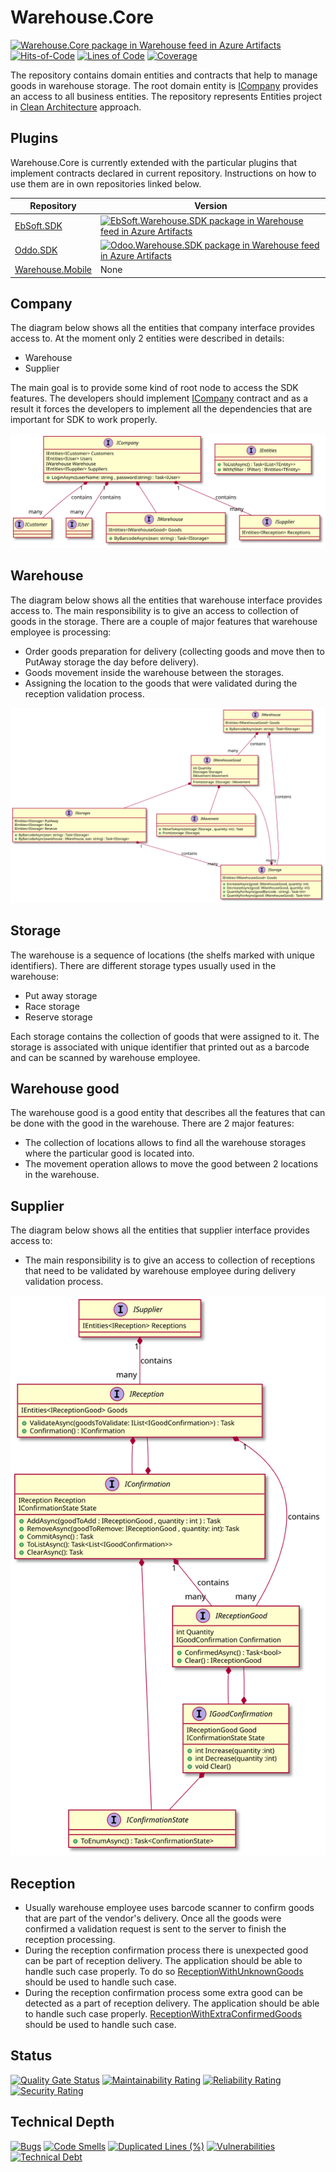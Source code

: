 # Warehouse.Core

[![Warehouse.Core package in Warehouse feed in Azure Artifacts](https://souleymen.feeds.visualstudio.com/5e7ba3a8-de58-4498-aed2-a23e91696074/_apis/public/Packaging/Feeds/6754a99f-fc1f-4540-be65-d313fae61071/Packages/2b86139a-c6c0-4de8-890c-5f8541a7d552/Badge)](https://souleymen.visualstudio.com/Warehouse/_packaging?_a=package&feed=6754a99f-fc1f-4540-be65-d313fae61071&package=2b86139a-c6c0-4de8-890c-5f8541a7d552&preferRelease=true)
[![Hits-of-Code](https://hitsofcode.com/github/souly84/Warehouse.Core?branch=main)](https://hitsofcode.com/github/souly84/Warehouse.Core?branch=main/view)
[![Lines of Code](https://sonarcloud.io/api/project_badges/measure?project=souly84_InventoryOperations&metric=ncloc)](https://sonarcloud.io/dashboard?id=souly84_InventoryOperations)
[![Coverage](https://sonarcloud.io/api/project_badges/measure?project=souly84_InventoryOperations&metric=coverage)](https://sonarcloud.io/dashboard?id=souly84_InventoryOperations)

The repository contains domain entities and contracts that help to manage goods in warehouse storage. The root domain entity is [ICompany](https://github.com/souly84/Warehouse.Core/blob/main/src/(Company)/ICompany.cs) provides an access to all business entities. The repository represents Entities project in [Clean Architecture](https://blog.cleancoder.com/uncle-bob/2012/08/13/the-clean-architecture.html) approach.

## Plugins

Warehouse.Core is currently extended with the particular plugins that implement contracts declared in current repository. Instructions on how to use them are in own repositories linked below.

| Repository | Version |
| ------ | ------ |
| [EbSoft.SDK](https://github.com/souly84/EbSoft.Warehouse.SDK) | [![EbSoft.Warehouse.SDK package in Warehouse feed in Azure Artifacts](https://souleymen.feeds.visualstudio.com/5e7ba3a8-de58-4498-aed2-a23e91696074/_apis/public/Packaging/Feeds/6754a99f-fc1f-4540-be65-d313fae61071/Packages/3e29a369-faf2-402c-b043-6f2deb71a29f/Badge)](https://souleymen.visualstudio.com/Warehouse/_packaging?_a=package&feed=6754a99f-fc1f-4540-be65-d313fae61071&package=3e29a369-faf2-402c-b043-6f2deb71a29f&preferRelease=true) |
| [Oddo.SDK](https://github.com/souly84/Odoo.Warehouse.SDK) | [![Odoo.Warehouse.SDK package in Warehouse feed in Azure Artifacts](https://souleymen.feeds.visualstudio.com/5e7ba3a8-de58-4498-aed2-a23e91696074/_apis/public/Packaging/Feeds/6754a99f-fc1f-4540-be65-d313fae61071/Packages/c19438d5-fdc4-45b8-9c95-c60edf85c208/Badge)](https://souleymen.visualstudio.com/Warehouse/_packaging?_a=package&feed=6754a99f-fc1f-4540-be65-d313fae61071&package=c19438d5-fdc4-45b8-9c95-c60edf85c208&preferRelease=true) |
| [Warehouse.Mobile](https://github.com/souly84/Warehouse.Mobile) | None

## Company

The diagram below shows all the entities that company interface provides access to. At the moment only 2 entities were described in details:

- Warehouse
- Supplier

The main goal is to provide some kind of root node to access the SDK features. The developers should implement [ICompany](https://github.com/souly84/Warehouse.Core/blob/main/src/(Company)/ICompany.cs) contract and as a result it forces the developers to implement all the dependencies that are important for SDK to work properly.

![Company UML diagram](/docs/Company.uml.svg?raw=true "Classes dependencies diagram")

## Warehouse

The diagram below shows all the entities that warehouse interface provides access to. The main responsibility is to give an access to collection of goods in the storage. There are a couple of major features that warehouse employee is processing:

- Order goods preparation for delivery (collecting goods and move then to PutAway storage the day before delivery).
- Goods movement inside the warehouse between the storages.
- Assigning the location to the goods that were validated during the reception validation process.

![Warehouse UML diagram](/docs/warehouse.uml.svg?raw=true "Classes dependencies diagram")

## Storage

 The warehouse is a sequence of locations (the shelfs marked with unique identifiers). There are different storage types usually used in the warehouse:

- Put away storage
- Race storage
- Reserve storage

Each storage contains the collection of goods that were assigned to it. The storage is associated with unique identifier that printed out as a barcode and can be scanned by warehouse employee.

## Warehouse good

The warehouse good is a good entity that describes all the features that can be done with the good in the warehouse. There are 2 major features:

- The collection of locations allows to find all the warehouse storages where the particular good is located into.
- The movement operation allows to move the good between 2 locations in the warehouse.

## Supplier

The diagram below shows all the entities that supplier interface provides access to:

- The main responsibility is to give an access to collection of receptions that need to be validated by warehouse employee during delivery validation process.

![Supplier UML diagram](/docs/Supplier.uml.svg?raw=true "Classes dependencies diagram")

## Reception

- Usually warehouse employee uses barcode scanner to confirm  goods that are part of the vendor's delivery. Once all the goods were confirmed a validation request is sent to the server to finish the reception processing.
- During the reception confirmation process there is unexpected good can be part of reception delivery. The application should be able to handle such case properly. To do so [ReceptionWithUnknownGoods](https://github.com/souly84/Warehouse.Core/blob/docs-updates/src/Warehouse.Core/(Receptions)/(Goods)/ReceptionWithUnkownGoods.cs) should be used to handle such case.
- During the reception confirmation process some extra good can be detected as a part of reception delivery. The application should be able to handle such case properly. [ReceptionWithExtraConfirmedGoods](https://github.com/souly84/Warehouse.Core/blob/docs-updates/src/Warehouse.Core/(Receptions)/(Goods)/ReceptionWithExtraConfirmedGoods.cs) should be used to handle such case.

## Status

[![Quality Gate Status](https://sonarcloud.io/api/project_badges/measure?project=souly84_InventoryOperations&metric=alert_status)](https://sonarcloud.io/dashboard?id=souly84_InventoryOperations)
[![Maintainability Rating](https://sonarcloud.io/api/project_badges/measure?project=souly84_InventoryOperations&metric=sqale_rating)](https://sonarcloud.io/dashboard?id=souly84_InventoryOperations)
[![Reliability Rating](https://sonarcloud.io/api/project_badges/measure?project=souly84_InventoryOperations&metric=reliability_rating)](https://sonarcloud.io/dashboard?id=souly84_InventoryOperations)
[![Security Rating](https://sonarcloud.io/api/project_badges/measure?project=souly84_InventoryOperations&metric=security_rating)](https://sonarcloud.io/dashboard?id=souly84_InventoryOperations)

## Technical Depth

[![Bugs](https://sonarcloud.io/api/project_badges/measure?project=souly84_InventoryOperations&metric=bugs)](https://sonarcloud.io/dashboard?id=souly84_InventoryOperations)
[![Code Smells](https://sonarcloud.io/api/project_badges/measure?project=souly84_InventoryOperations&metric=code_smells)](https://sonarcloud.io/dashboard?id=souly84_InventoryOperations)
[![Duplicated Lines (%)](https://sonarcloud.io/api/project_badges/measure?project=souly84_InventoryOperations&metric=duplicated_lines_density)](https://sonarcloud.io/dashboard?id=souly84_InventoryOperations)
[![Vulnerabilities](https://sonarcloud.io/api/project_badges/measure?project=souly84_InventoryOperations&metric=vulnerabilities)](https://sonarcloud.io/dashboard?id=souly84_InventoryOperations)
[![Technical Debt](https://sonarcloud.io/api/project_badges/measure?project=souly84_InventoryOperations&metric=sqale_index)](https://sonarcloud.io/dashboard?id=souly84_InventoryOperations)
